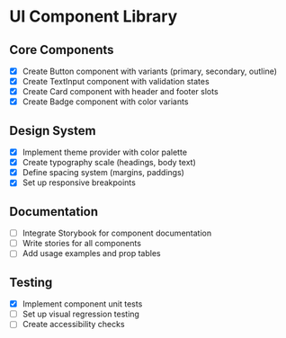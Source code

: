 # UI Component Library

## Core Components
- [x] Create Button component with variants (primary, secondary, outline)
- [x] Create TextInput component with validation states
- [x] Create Card component with header and footer slots
- [x] Create Badge component with color variants

## Design System
- [x] Implement theme provider with color palette
- [x] Create typography scale (headings, body text)
- [x] Define spacing system (margins, paddings)
- [x] Set up responsive breakpoints

## Documentation
- [ ] Integrate Storybook for component documentation
- [ ] Write stories for all components
- [ ] Add usage examples and prop tables

## Testing
- [x] Implement component unit tests
- [ ] Set up visual regression testing
- [ ] Create accessibility checks